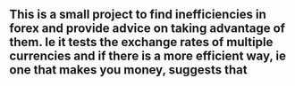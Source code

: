 ## This is a small project to find inefficiencies in forex and provide advice on taking advantage of them. Ie it tests the exchange rates of multiple currencies and if there is a more efficient way, ie one that makes you money, suggests that
